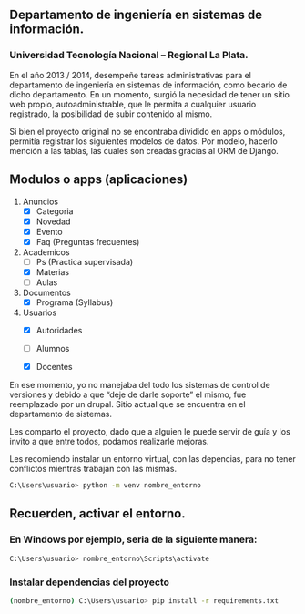 ## Departamento de ingeniería en sistemas de información.
### Universidad Tecnología Nacional – Regional La Plata.

En el año 2013 / 2014, desempeñe tareas administrativas para el departamento de ingeniería en sistemas de información, como becario de dicho departamento. En un momento, surgió la necesidad de tener un sitio web propio, autoadministrable, que le permita a cualquier usuario registrado, la posibilidad de subir contenido al mismo.

Si bien el proyecto original no se encontraba dividido en apps o módulos, permitía registrar los siguientes modelos de datos. Por modelo, hacerlo mención a las tablas, las cuales son creadas gracias al ORM de Django.

## Modulos o apps (aplicaciones)

1. Anuncios
	- [x] Categoria
	- [x] Novedad
	- [x] Evento
	- [x] Faq (Preguntas frecuentes)
2. Academicos
	- [ ] Ps (Practica supervisada)
	- [x] Materias
	- [ ] Aulas
3. Documentos
	- [x] Programa (Syllabus)
4. Usuarios
	- [x] Autoridades
	- [ ] Alumnos
	- [x] Docentes
	

En ese momento, yo no manejaba del todo los sistemas de control de versiones y debido a que “deje de darle soporte” el mismo, fue reemplazado por un drupal. Sitio actual que se encuentra en el departamento de sistemas.

Les comparto el proyecto, dado que a alguien le puede servir de guía y los invito a que entre todos, podamos realizarle mejoras.

Les recomiendo instalar un entorno virtual, con las depencias, para no tener conflictos mientras trabajan con las mismas.

```sh
C:\Users\usuario> python -m venv nombre_entorno
```

## Recuerden, activar el entorno.

### En Windows por ejemplo, seria de la siguiente manera:

```sh
C:\Users\usuario> nombre_entorno\Scripts\activate
```

### Instalar dependencias del proyecto

```sh
(nombre_entorno) C:\Users\usuario> pip install -r requirements.txt
```


